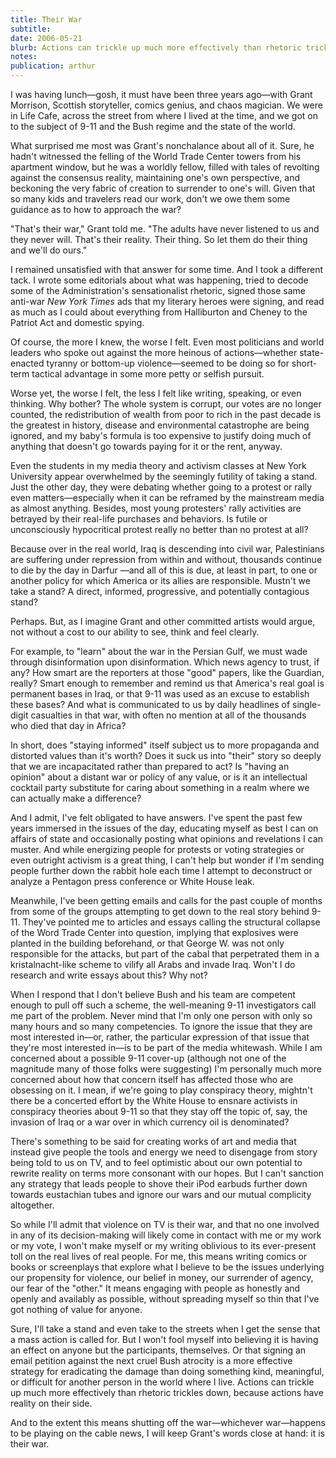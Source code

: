 ```yaml
---
title: Their War
subtitle: 
date: 2006-05-21
blurb: Actions can trickle up much more effectively than rhetoric trickles down, because actions have reality on their side.
notes: 
publication: arthur
---
```


I was having lunch—gosh, it must have been three years ago—with Grant Morrison, Scottish storyteller, comics genius, and chaos magician. We were in Life Cafe, across the street from where I lived at the time, and we got on to the subject of 9-11 and the Bush regime and the state of the world.

What surprised me most was Grant's nonchalance about all of it. Sure, he hadn't witnessed the felling of the World Trade Center towers from his apartment window, but he was a worldly fellow, filled with tales of revolting against the consensus reality, maintaining one's own perspective, and beckoning the very fabric of creation to surrender to one's will. Given that so many kids and travelers read our work, don't we owe them some guidance as to how to approach the war?

"That's their war," Grant told me. "The adults have never listened to us and they never will. That's their reality. Their thing. So let them do their thing and we'll do ours."

I remained unsatisfied with that answer for some time. And I took a different tack. I wrote some editorials about what was happening, tried to decode some of the Administration's sensationalist rhetoric, signed those same anti-war *New York Times* ads that my literary heroes were signing, and read as much as I could about everything from Halliburton and Cheney to the Patriot Act and domestic spying.

Of course, the more I knew, the worse I felt. Even most politicians and world leaders who spoke out against the more heinous of actions—whether state-enacted tyranny or bottom-up violence—seemed to be doing so for short-term tactical advantage in some more petty or selfish pursuit.

Worse yet, the worse I felt, the less I felt like writing, speaking, or even thinking. Why bother? The whole system is corrupt, our votes are no longer counted, the redistribution of wealth from poor to rich in the past decade is the greatest in history, disease and environmental catastrophe are being ignored, and my baby's formula is too expensive to justify doing much of anything that doesn't go towards paying for it or the rent, anyway.

Even the students in my media theory and activism classes at New York University appear overwhelmed by the seemingly futility of taking a stand. Just the other day, they were debating whether going to a protest or rally even matters—especially when it can be reframed by the mainstream media as almost anything. Besides, most young protesters' rally activities are betrayed by their real-life purchases and behaviors. Is futile or unconsciously hypocritical protest really no better than no protest at all?

Because over in the real world, Iraq is descending into civil war, Palestinians are suffering under repression from within and without, thousands continue to die by the day in Darfur —and all of this is due, at least in part, to one or another policy for which America or its allies are responsible. Mustn't we take a stand? A direct, informed, progressive, and potentially contagious stand?

Perhaps. But, as I imagine Grant and other committed artists would argue, not without a cost to our ability to see, think and feel clearly.

For example, to "learn" about the war in the Persian Gulf, we must wade through disinformation upon disinformation. Which news agency to trust, if any? How smart are the reporters at those "good" papers, like the Guardian, really? Smart enough to remember and remind us that America's real goal is permanent bases in Iraq, or that 9-11 was used as an excuse to establish these bases? And what is communicated to us by daily headlines of single-digit casualties in that war, with often no mention at all of the thousands who died that day in Africa?

In short, does "staying informed" itself subject us to more propaganda and distorted values than it's worth? Does it suck us into "their" story so deeply that we are incapacitated rather than prepared to act? Is "having an opinion" about a distant war or policy of any value, or is it an intellectual cocktail party substitute for caring about something in a realm where we can actually make a difference?

And I admit, I've felt obligated to have answers. I've spent the past few years immersed in the issues of the day, educating myself as best I can on affairs of state and occasionally posting what opinions and revelations I can muster. And while energizing people for protests or voting strategies or even outright activism is a great thing, I can't help but wonder if I'm sending people further down the rabbit hole each time I attempt to deconstruct or analyze a Pentagon press conference or White House leak.

Meanwhile, I've been getting emails and calls for the past couple of months from some of the groups attempting to get down to the real story behind 9-11. They've pointed me to articles and essays calling the structural collapse of the Word Trade Center into question, implying that explosives were planted in the building beforehand, or that George W. was not only responsible for the attacks, but part of the cabal that perpetrated them in a kristalnacht-like scheme to vilify all Arabs and invade Iraq. Won't I do research and write essays about this? Why not?

When I respond that I don't believe Bush and his team are competent enough to pull off such a scheme, the well-meaning 9-11 investigators call me part of the problem. Never mind that I'm only one person with only so many hours and so many competencies. To ignore the issue that they are most interested in—or, rather, the particular expression of that issue that they're most interested in—is to be part of the media whitewash. While I am concerned about a possible 9-11 cover-up (although not one of the magnitude many of those folks were suggesting) I'm personally much more concerned about how that concern itself has affected those who are obsessing on it. I mean, if we're going to play conspiracy theory, mightn't there be a concerted effort by the White House to ensnare activists in conspiracy theories about 9-11 so that they stay off the topic of, say, the invasion of Iraq or a war over in which currency oil is denominated?

There's something to be said for creating works of art and media that instead give people the tools and energy we need to disengage from story being told to us on TV, and to feel optimistic about our own potential to rewrite reality on terms more consonant with our hopes. But I can't sanction any strategy that leads people to shove their iPod earbuds further down towards eustachian tubes and ignore our wars and our mutual complicity altogether.

So while I'll admit that violence on TV is their war, and that no one involved in any of its decision-making will likely come in contact with me or my work or my vote, I won't make myself or my writing oblivious to its ever-present toll on the real lives of real people. For me, this means writing comics or books or screenplays that explore what I believe to be the issues underlying our propensity for violence, our belief in money, our surrender of agency, our fear of the "other." It means engaging with people as honestly and openly and availably as possible, without spreading myself so thin that I've got nothing of value for anyone.

Sure, I'll take a stand and even take to the streets when I get the sense that a mass action is called for. But I won't fool myself into believing it is having an effect on anyone but the participants, themselves. Or that signing an email petition against the next cruel Bush atrocity is a more effective strategy for eradicating the damage than doing something kind, meaningful, or difficult for another person in the world where I live. Actions can trickle up much more effectively than rhetoric trickles down, because actions have reality on their side.

And to the extent this means shutting off the war—whichever war—happens to be playing on the cable news, I will keep Grant's words close at hand: it is their war.

  
##

